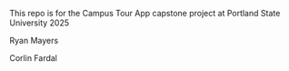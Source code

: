 This repo is for the Campus Tour App capstone project at Portland State University 2025

Ryan Mayers

Corlin Fardal
